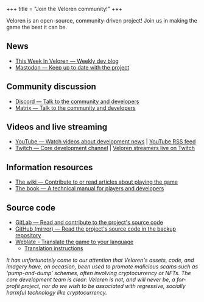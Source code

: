 +++
title = "Join the Veloren community!"
+++

Veloren is an open-source, community-driven project! Join us in making the game the best it can be.

## News

* [This Week In Veloren — Weekly dev blog](@/blog/_index.md)
* [Mastodon — Keep up to date with the project](https://floss.social/@veloren)

## Community discussion

* [Discord — Talk to the community and developers](https://discord.gg/veloren-community-449602562165833758)
* [Matrix — Talk to the community and developers](https://matrix.to/#/#veloren-space:fachschaften.org)

## Videos and live streaming

* [YouTube — Watch videos about development news](https://youtube.com/@Veloren) | [YouTube RSS feed](https://www.youtube.com/feeds/videos.xml?channel_id=UCmRjlnKnSRRihWPPNasl_Qw)
* [Twitch — Core development channel](https://www.twitch.tv/veloren_dev) | [Veloren streamers live on Twitch](https://www.twitch.tv/directory/game/Veloren)

## Information resources

* [The wiki — Contribute to or read articles about playing the game](https://wiki.veloren.net/)
* [The book — A technical manual for players and developers](https://book.veloren.net/)

## Source code

* [GitLab — Read and contribute to the project's source code](https://gitlab.com/veloren/veloren)
* [GitHub (mirror) — Read the project's source code in the backup repository](https://github.com/veloren/veloren)
* [Weblate - Translate the game to your language](https://translate.codeberg.org/engage/veloren/)
  * [Translation instructions](https://book.veloren.net/contributors/translators/game-translation.html)

*It has unfortunately come to our attention that Veloren's assets, code, and imagery have, on occasion, been used to
promote malicious scams such as 'pump-and-dump' schemes, often involving cryptocurrency or NFTs. The core development
team is clear: Veloren is not, and will never be, a for-profit project, nor do we wish to be associated with regressive,
socially harmful technology like cryptocurrency.*
